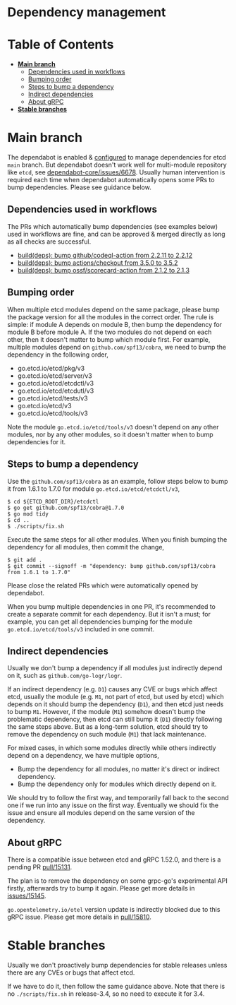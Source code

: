 Dependency management
======

# Table of Contents
- **[Main branch](#main-branch)**
    - [Dependencies used in workflows](#dependencies-used-in-workflows)
    - [Bumping order](#bumping-order)
    - [Steps to bump a dependency](#steps-to-bump-a-dependency)
    - [Indirect dependencies](#indirect-dependencies)
    - [About gRPC](#about-grpc)
- **[Stable branches](#stable-branches)**

# Main branch

The dependabot is enabled & [configured](https://github.com/etcd-io/etcd/blob/main/.github/dependabot.yml) to
manage dependencies for etcd `main` branch. But dependabot doesn't work well for multi-module repository like `etcd`,
see [dependabot-core/issues/6678](https://github.com/dependabot/dependabot-core/issues/6678). 
Usually human intervention is required each time when dependabot automatically opens some PRs to bump dependencies.
Please see guidance below.

## Dependencies used in workflows
The PRs which automatically bump dependencies (see examples below) used in workflows are fine, and can be approved & merged directly as long as all checks are successful.
- [build(deps): bump github/codeql-action from 2.2.11 to 2.2.12](https://github.com/etcd-io/etcd/pull/15736)
- [build(deps): bump actions/checkout from 3.5.0 to 3.5.2](https://github.com/etcd-io/etcd/pull/15735)
- [build(deps): bump ossf/scorecard-action from 2.1.2 to 2.1.3](https://github.com/etcd-io/etcd/pull/15607)

## Bumping order
When multiple etcd modules depend on the same package, please bump the package version for all the modules in the correct order. The rule is simple:
if module A depends on module B, then bump the dependency for module B before module A. If the two modules do not depend on each other, then
it doesn't matter to bump which module first. For example, multiple modules depend on `github.com/spf13/cobra`, we need to bump the dependency
in the following order,
- go.etcd.io/etcd/pkg/v3
- go.etcd.io/etcd/server/v3
- go.etcd.io/etcd/etcdctl/v3
- go.etcd.io/etcd/etcdutl/v3
- go.etcd.io/etcd/tests/v3
- go.etcd.io/etcd/v3
- go.etcd.io/etcd/tools/v3

Note the module `go.etcd.io/etcd/tools/v3` doesn't depend on any other modules, nor by any other modules, so it doesn't matter when to bump dependencies for it.

## Steps to bump a dependency
Use the `github.com/spf13/cobra` as an example, follow steps below to bump it from 1.6.1 to 1.7.0 for module `go.etcd.io/etcd/etcdctl/v3`,
```
$ cd ${ETCD_ROOT_DIR}/etcdctl
$ go get github.com/spf13/cobra@1.7.0
$ go mod tidy
$ cd ..
$ ./scripts/fix.sh
```

Execute the same steps for all other modules. When you finish bumping the dependency for all modules, then commit the change,
```
$ git add .
$ git commit --signoff -m "dependency: bump github.com/spf13/cobra from 1.6.1 to 1.7.0"
```

Please close the related PRs which were automatically opened by dependabot. 

When you bump multiple dependencies in one PR, it's recommended to create a separate commit for each dependency. But it isn't a must; for example,
you can get all dependencies bumping for the module `go.etcd.io/etcd/tools/v3` included in one commit.

## Indirect dependencies
Usually we don't bump a dependency if all modules just indirectly depend on it, such as `github.com/go-logr/logr`.

If an indirect dependency (e.g. `D1`) causes any CVE or bugs which affect etcd, usually the module (e.g. `M1`, not part of etcd, but used by etcd)
which depends on it should bump the dependency (`D1`), and then etcd just needs to bump `M1`. However, if the module (`M1`) somehow doesn't
bump the problematic dependency, then etcd can still bump it (`D1`) directly following the same steps above. But as a long-term solution, etcd should 
try to remove the dependency on such module (`M1`) that lack maintenance.

For mixed cases, in which some modules directly while others indirectly depend on a dependency, we have multiple options,
- Bump the dependency for all modules, no matter it's direct or indirect dependency.
- Bump the dependency only for modules which directly depend on it.

We should try to follow the first way, and temporarily fall back to the second one if we run into any issue on the first way. Eventually we
should fix the issue and ensure all modules depend on the same version of the dependency.

## About gRPC
There is a compatible issue between etcd and gRPC 1.52.0, and there is a pending PR [pull/15131](https://github.com/etcd-io/etcd/pull/15131).

The plan is to remove the dependency on some grpc-go's experimental API firstly, afterwards try to bump it again. Please get more details in
[issues/15145](https://github.com/etcd-io/etcd/issues/15145).

`go.opentelemetry.io/otel` version update is indirectly blocked due to this gRPC issue. Please get more details in [pull/15810](https://github.com/etcd-io/etcd/pull/15810).

# Stable branches
Usually we don't proactively bump dependencies for stable releases unless there are any CVEs or bugs that affect etcd.

If we have to do it, then follow the same guidance above. Note that there is no `./scripts/fix.sh` in release-3.4, so no need to
execute it for 3.4.

